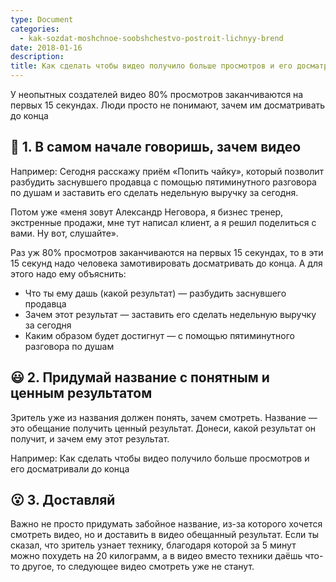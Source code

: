 ```yaml
---
type: Document
categories:
  - kak-sozdat-moshchnoe-soobshchestvo-postroit-lichnyy-brend
date: 2018-01-16
description: 
title: Как сделать чтобы видео получило больше просмотров и его досматривали до конца
---
```


У неопытных создателей видео 80% просмотров заканчиваются на первых 15 секундах. Люди просто не понимают, зачем им досматривать до конца

## 🤔 1. В самом начале говоришь, зачем видео

Например: Сегодня расскажу приём «Попить чайку», который позволит разбудить заснувшего продавца с помощью пятиминутного разговора по душам и заставить его сделать недельную выручку за сегодня.

Потом уже «меня зовут Александр Неговора, я бизнес тренер, экстренные продажи, мне тут написал клиент, а я решил поделиться с вами. Ну вот, слушайте».

Раз уж 80% просмотров заканчиваются на первых 15 секундах, то в эти 15 секунд надо человека замотивировать досматривать до конца. А для этого надо ему объяснить:

- Что ты ему дашь (какой результат) — разбудить заснувшего продавца
- Зачем этот результат — заставить его сделать недельную выручку за сегодня
- Каким образом будет достигнут — с помощью пятиминутного разговора по душам

## 😃 2. Придумай название с понятным и ценным результатом

Зритель уже из названия должен понять, зачем смотреть. Название — это обещание получить ценный результат. Донеси, какой результат он получит, и зачем ему этот результат.

Например: Как сделать чтобы видео получило больше просмотров и его досматривали до конца

## 😮 3. Доставляй

Важно не просто придумать забойное название, из-за которого хочется смотреть видео, но и доставить в видео обещанный результат. Если ты сказал, что зритель узнает технику, благодаря которой за 5 минут можно похудеть на 20 килограмм, а в видео вместо техники даёшь что-то другое, то следующее видео смотреть уже не станут.
